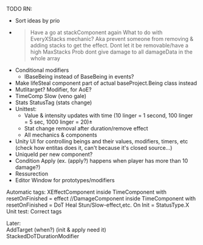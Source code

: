TODO RN:  
* Sort ideas by prio
* >Have a go at stackComponent again
    What to do with EveryXStacks mechanic? Aka prevent someone from removing & adding stacks to get the effect. Dont let it be removable/have a high MaxStacks
    Prob dont give damage to all damageData in the whole array
* Conditional modifiers
  * IBaseBeing instead of BaseBeing in events? 
* Make lifeSteal component part of actual baseProject.Being class instead
* Mutlitarget? Modifier, for AoE?
* TimeComp Slow (veno gale)
* Stats StatusTag (stats change)
* Unittest:
  * Value & intensity updates with time (10 linger = 1 second, 100 linger = 5 sec, 1000 linger = 20)±
  * Stat change removal after duration/remove effect
  * All mechanics & components
* Unity UI for controlling beings and their values, modifiers, timers, etc (check how entitas does it, can't because it's closed source...)
* UniqueId per new component?
* Condition Apply (ex. (apply?) happens when player has more than 10 damage?)
* Ressurection
* Editor Window for prototypes/modifiers

Automatic tags:
    XEffectComponent inside TimeComponent with resetOnFinished = effect
    //DamageComponent inside TimeComponent with resetOnFinished = DoT
    Heal
    Stun/Slow-effect,etc. On Init = StatusType.X
    Unit test: Correct tags

Later:    
    AddTarget (when?) (init & apply need it)  
    StackedDoTDurationModifier